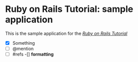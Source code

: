# Ruby on Rails Tutorial: sample application

This is the sample application for the [*Ruby on Rails Tutorial*](http://railstutorial.org/)

- [x] Something
- [ ] @mention
- [ ] #refs
-[] **formatting**
